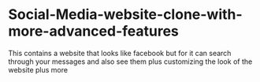# Social-Media-website-clone-with-more-advanced-features
This contains a website that looks like facebook but for it can search 
through your messages and also see them plus customizing the look of the website plus more

